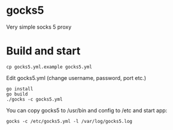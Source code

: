# gocks5

Very simple socks 5 proxy

# Build and start

```
cp gocks5.yml.example gocks5.yml
```

Edit gocks5.yml (change username, password, port etc.)

```
go install
go build
./gocks -c gocks5.yml
```

You can copy gocks5 to /usr/bin and config to /etc and start app:

```
gocks -c /etc/gocks5.yml -l /var/log/gocks5.log
```

